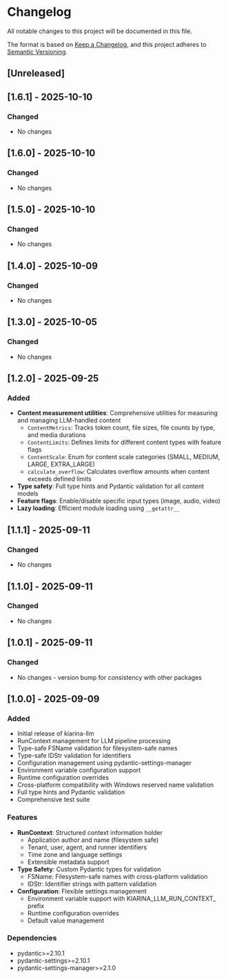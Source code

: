 # Changelog

All notable changes to this project will be documented in this file.

The format is based on [Keep a Changelog](https://keepachangelog.com/en/1.0.0/),
and this project adheres to [Semantic Versioning](https://semver.org/spec/v2.0.0.html).

## [Unreleased]

## [1.6.1] - 2025-10-10

### Changed
- No changes

## [1.6.0] - 2025-10-10

### Changed
- No changes

## [1.5.0] - 2025-10-10

### Changed
- No changes

## [1.4.0] - 2025-10-09

### Changed
- No changes

## [1.3.0] - 2025-10-05

### Changed
- No changes

## [1.2.0] - 2025-09-25

### Added
- **Content measurement utilities**: Comprehensive utilities for measuring and managing LLM-handled content
  - `ContentMetrics`: Tracks token count, file sizes, file counts by type, and media durations
  - `ContentLimits`: Defines limits for different content types with feature flags
  - `ContentScale`: Enum for content scale categories (SMALL, MEDIUM, LARGE, EXTRA_LARGE)
  - `calculate_overflow`: Calculates overflow amounts when content exceeds defined limits
- **Type safety**: Full type hints and Pydantic validation for all content models
- **Feature flags**: Enable/disable specific input types (image, audio, video)
- **Lazy loading**: Efficient module loading using `__getattr__`

## [1.1.1] - 2025-09-11

### Changed
- No changes

## [1.1.0] - 2025-09-11

### Changed
- No changes

## [1.0.1] - 2025-09-11

### Changed
- No changes - version bump for consistency with other packages

## [1.0.0] - 2025-09-09

### Added
- Initial release of kiarina-llm
- RunContext management for LLM pipeline processing
- Type-safe FSName validation for filesystem-safe names
- Type-safe IDStr validation for identifiers
- Configuration management using pydantic-settings-manager
- Environment variable configuration support
- Runtime configuration overrides
- Cross-platform compatibility with Windows reserved name validation
- Full type hints and Pydantic validation
- Comprehensive test suite

### Features
- **RunContext**: Structured context information holder
  - Application author and name (filesystem safe)
  - Tenant, user, agent, and runner identifiers
  - Time zone and language settings
  - Extensible metadata support
- **Type Safety**: Custom Pydantic types for validation
  - FSName: Filesystem-safe names with cross-platform validation
  - IDStr: Identifier strings with pattern validation
- **Configuration**: Flexible settings management
  - Environment variable support with KIARINA_LLM_RUN_CONTEXT_ prefix
  - Runtime configuration overrides
  - Default value management

### Dependencies
- pydantic>=2.10.1
- pydantic-settings>=2.10.1
- pydantic-settings-manager>=2.1.0
